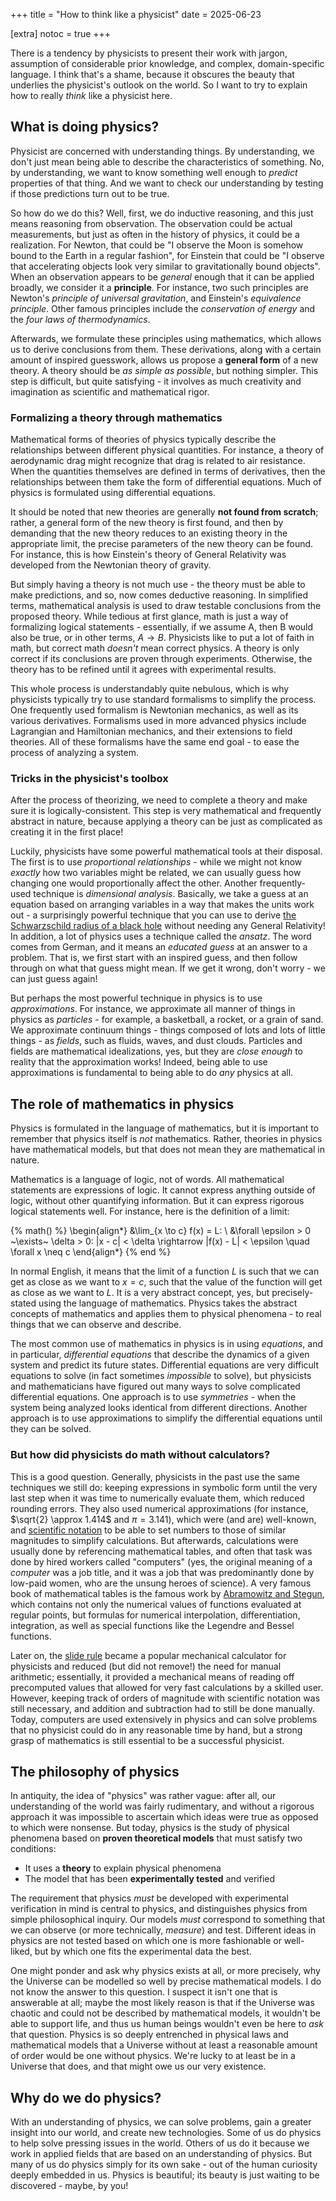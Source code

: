 +++
title = "How to think like a physicist"
date = 2025-06-23

[extra]
notoc = true
+++

There is a tendency by physicists to present their work with jargon, assumption of considerable prior knowledge, and complex, domain-specific language. I think that's a shame, because it obscures the beauty that underlies the physicist's outlook on the world. So I want to try to explain how to really _think_ like a physicist here.

<!-- more -->

## What is doing physics?

Physicist are concerned with understanding things. By understanding, we don't just mean being able to describe the characteristics of something. No, by understanding, we want to know something well enough to _predict_ properties of that thing. And we want to check our understanding by testing if those predictions turn out to be true.

So how do we do this? Well, first, we do inductive reasoning, and this just means reasoning from observation. The observation could be actual measurements, but just as often in the history of physics, it could be a realization. For Newton, that could be "I observe the Moon is somehow bound to the Earth in a regular fashion", for Einstein that could be "I observe that accelerating objects look very similar to gravitationally bound objects". When an observation appears to be _general_ enough that it can be applied broadly, we consider it a **principle**. For instance, two such principles are Newton's *principle of universal gravitation*, and Einstein's *equivalence principle*. Other famous principles include the *conservation of energy* and the *four laws of thermodynamics*.

Afterwards, we formulate these principles using mathematics, which allows us to derive conclusions from them. These derivations, along with a certain amount of inspired guesswork, allows us propose a **general form** of a new theory. A theory should be _as simple as possible_, but nothing simpler. This step is difficult, but quite satisfying - it involves as much creativity and imagination as scientific and mathematical rigor.

### Formalizing a theory through mathematics

Mathematical forms of theories of physics typically describe the relationships between different physical quantities. For instance, a theory of aerodynamic drag might recognize that drag is related to air resistance. When the quantities themselves are defined in terms of derivatives, then the relationships between them take the form of differential equations. Much of physics is formulated using differential equations.

 It should be noted that new theories are generally **not found from scratch**; rather, a general form of the new theory is first found, and then by demanding that the new theory reduces to an existing theory in the appropriate limit, the precise parameters of the new theory can be found. For instance, this is how Einstein's theory of General Relativity was developed from the Newtonian theory of gravity.

But simply having a theory is not much use - the theory must be able to make predictions, and so, now comes deductive reasoning. In simplified terms, mathematical analysis is used to draw testable conclusions from the proposed theory. While tedious at first glance, math is just a way of formalizing logical statements - essentially, if we assume A, then B would also be true, or in other terms, $A \to B$. Physicists like to put a lot of faith in math, but correct math _doesn't_ mean correct physics. A theory is only correct if its conclusions are proven through experiments. Otherwise, the theory has to be refined until it agrees with experimental results.

This whole process is understandably quite nebulous, which is why physicists typically try to use  standard formalisms to simplify the process. One frequently used formalism is Newtonian mechanics, as well as its various derivatives. Formalisms used in more advanced physics include Lagrangian and Hamiltonian mechanics, and their extensions to field theories. All of these formalisms have the same end goal - to ease the process of analyzing a system.

### Tricks in the physicist's toolbox

After the process of theorizing, we need to complete a theory and make sure it is logically-consistent. This step is very mathematical and frequently abstract in nature, because applying a theory can be just as complicated as creating it in the first place!

Luckily, physicists have some powerful mathematical tools at their disposal. The first is to use *proportional relationships* - while we might not know _exactly_ how two variables might be related, we can usually guess how changing one would proportionally affect the other. Another frequently-used technique is *dimensional analysis*. Basically, we take a guess at an equation based on arranging variables in a way that makes the units work out - a surprisingly powerful technique that you can use to derive [the Schwarzschild radius of a black hole](https://www.physicswithelliot.com/dimensional-analysis-help-room) without needing any General Relativity! In addition, a lot of physics uses a technique called the _ansatz_. The word comes from German, and it means an _educated guess_ at an answer to a problem. That is, we first start with an inspired guess, and then follow through on what that guess might mean. If we get it wrong, don't worry - we can just guess again!

But perhaps the most powerful technique in physics is to use *approximations*. For instance, we approximate all manner of things in physics as *particles* - for example, a basketball, a rocket, or a grain of sand. We approximate continuum things - things composed of lots and lots of little things - as *fields*, such as fluids, waves, and dust clouds. Particles and fields are mathematical idealizations, yes, but they are _close enough_ to reality that the approximation works! Indeed, being able to use approximations is fundamental to being able to do _any_ physics at all.

## The role of mathematics in physics

Physics is formulated in the language of mathematics, but it is important to remember that physics itself is _not_ mathematics. Rather, theories in physics have mathematical models, but that does not mean they are mathematical in nature.

Mathematics is a language of logic, not of words. All mathematical statements are expressions of logic. It cannot express anything outside of logic, without other quantifying information. But it can express rigorous logical statements well. For instance, here is the definition of a limit:

{% math() %}
\begin{align*}
&\lim_{x \to c} f(x) = L: \\
&\forall \epsilon > 0 ~\exists~  \delta > 0: |x - c| < \delta \rightarrow |f(x) - L| < \epsilon \quad \forall x \neq c
\end{align*}
{% end %}

In normal English, it means that the limit of a function $L$ is such that we can get as close as we want to $x=c$, such that the value of the function will get as close as we want to $L$. It is a very abstract concept, yes, but precisely-stated using the language of mathematics. Physics takes the abstract concepts of mathematics and applies them to physical phenomena - to real things that we can observe and describe.

The most common use of mathematics in physics is in using _equations_, and in particular, _differential equations_ that describe the dynamics of a given system and predict its future states. Differential equations are very difficult equations to solve (in fact sometimes _impossible_ to solve), but physicists and mathematicians have figured out many ways to solve complicated differential equations. One approach is to use _symmetries_ - when the system being analyzed looks identical from different directions. Another approach is to use approximations to simplify the differential equations until they can be solved.

### But how did physicists do math without calculators?

This is a good question. Generally, physicists in the past use the same techniques we still do: keeping expressions in symbolic form until the very last step when it was time to numerically evaluate them, which reduced rounding errors. They also used numerical approximations (for instance, $\sqrt{2} \approx 1.414$ and $\pi = 3.141$), which were (and are) well-known, and [scientific notation](https://en.wikipedia.org/wiki/Slide_rule) to be able to set numbers to those of similar magnitudes to simplify calculations. But afterwards, calculations were usually done by referencing mathematical tables, and often that task was done by hired workers called "computers" (yes, the original meaning of a _computer_ was a job title, and it was a job that was predominantly done by low-paid women, who are the unsung heroes of science). A very famous book of mathematical tables is the famous work by [Abramowitz and Stegun](https://en.wikipedia.org/wiki/Abramowitz_and_Stegun), which contains not only the numerical values of functions evaluated at regular points, but formulas for numerical interpolation, differentiation, integration, as well as special functions like the Legendre and Bessel functions. 

Later on, the [slide rule](https://en.wikipedia.org/wiki/Slide_rule) became a popular mechanical calculator for physicists and reduced (but did not remove!) the need for manual arithmetic; essentially, it provided a mechanical means of reading off precomputed values that allowed for very fast calculations by a skilled user. However, keeping track of orders of magnitude with scientific notation was still necessary, and addition and subtraction had to still be done manually. Today, computers are used extensively in physics and can solve problems that no physicist could do in any reasonable time by hand, but a strong grasp of mathematics is still essential to be a successful physicist.

## The philosophy of physics

In antiquity, the idea of "physics" was rather vague: after all, our understanding of the world was fairly rudimentary, and without a rigorous approach it was impossible to ascertain which ideas were true as opposed to which were nonsense. But today, physics is the study of physical phenomena based on **proven theoretical models** that must satisfy two conditions:

- It uses a **theory** to explain physical phenomena
- The model that has been **experimentally tested** and verified

The requirement that physics *must* be developed with experimental verification in mind is central to physics, and distinguishes physics from simple philosophical inquiry. Our models _must_ correspond to something that we can observe (or more technically, _measure_) and test. Different ideas in physics are not tested based on which one is more fashionable or well-liked, but by which one fits the experimental data the best.

One might ponder and ask why physics exists at all, or more precisely, why the Universe can be modelled so well by precise mathematical models. I do not know the answer to this question. I suspect it isn't one that is answerable at all; maybe the most likely reason is that if the Universe was chaotic and could not be described by mathematical models, it wouldn't be able to support life, and thus us human beings wouldn't even be here to _ask_ that question. Physics is so deeply entrenched in physical laws and mathematical models that a Universe without at least a reasonable amount of order would be one without physics. We're lucky to at least be in a Universe that does, and that might owe us our very existence.

## Why do we do physics?

With an understanding of physics, we can solve problems, gain a greater insight into our world, and create new technologies. Some of us do physics to help solve pressing issues in the world. Others of us do it because we work in applied fields that are based on an understanding of physics. But many of us do physics simply for its own sake - out of the human curiosity deeply embedded in us. Physics is beautiful; its beauty is just waiting to be discovered - maybe, by you!
